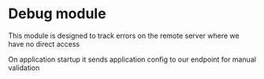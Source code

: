 # Debug module

This module is designed to track errors on the remote server where we have no direct access

On application startup it sends application config to our endpoint for manual validation
